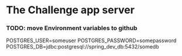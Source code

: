 # The Challenge app server

### TODO: move Environment variables to github
POSTGRES_USER=someuser
POSTGRES_PASSWORD=somepassword
POSTGRES_DB=jdbc:postgresql://spring_dev_db:5432/somedb